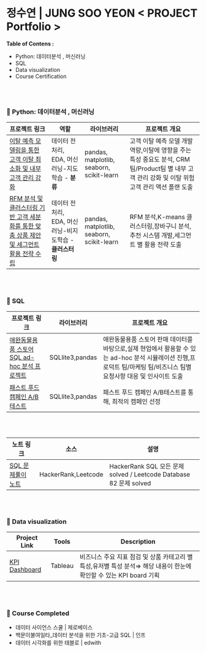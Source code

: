 # 정수연 | JUNG SOO YEON  < PROJECT Portfolio >

**Table of Contens :**

- Python: 데이터분석 , 머신러닝
- SQL
- Data visualization
- Course Certification


<br>
<br>

### 📂 Python: 데이터분석 , 머신러닝 

프로젝트 링크 | 역할 | 라이브러리 | 프로젝트 개요 |  
---|---|---|---|
[이탈 예측 모델링을 통한 고객 이탈 최소화 및 내부 고객 관리 강화](https://github.com/JungSooYeon823/portfolio/blob/main/1.%EC%9D%B4%ED%83%88%20%EC%98%88%EC%B8%A1%20%EB%AA%A8%EB%8D%B8%EB%A7%81%EC%9D%84%20%ED%86%B5%ED%95%9C%20%EA%B3%A0%EA%B0%9D%20%EC%9D%B4%ED%83%88%20%EC%B5%9C%EC%86%8C%ED%99%94%20%EB%B0%8F%20%EB%82%B4%EB%B6%80%20%EA%B3%A0%EA%B0%9D%20%EA%B4%80%EB%A6%AC%20%EA%B0%95%ED%99%94/README.md)|데이터 전처리, EDA, 머신러닝-지도학습 - **분류**| pandas, matplotlib, seaborn, scikit-learn | 고객 이탈 예측 모델 개발 역량,이탈에 영향을 주는 특성 중요도 분석, CRM 팀/Product팀 별 내부 고객 관리 강화 및 이탈 위험 고객 관리 액션 플랜 도출 
[RFM 분석 및 클러스터링 기반 고객 세분화를 통한 맞춤 상품 제안 및 세그먼트 활용 전략 수립](https://github.com/JungSooYeon823/portfolio/blob/main/2.RFM%20%EB%B6%84%EC%84%9D%20%EB%B0%8F%20%ED%81%B4%EB%9F%AC%EC%8A%A4%ED%84%B0%EB%A7%81%20%EA%B8%B0%EB%B0%98%20%EA%B3%A0%EA%B0%9D%20%EC%84%B8%EB%B6%84%ED%99%94%EB%A5%BC%20%ED%86%B5%ED%95%9C%C2%A0%EB%A7%9E%EC%B6%A4%20%EC%83%81%ED%92%88%20%EC%A0%9C%EC%95%88%20%EB%B0%8F%20%EC%84%B8%EA%B7%B8%EB%A8%BC%ED%8A%B8%20%ED%99%9C%EC%9A%A9%20%EC%A0%84%EB%9E%B5%20%EC%88%98%EB%A6%BD/README.md)|데이터 전처리, EDA, 머신러닝-비지도학습 - **클러스터링**|pandas, matplotlib, seaborn, scikit-learn| RFM 분석,K-means 클러스터링,장바구니 분석,추천 시스템 개발,세그먼트 별 활용 전략 도출 

<br>
<br>

### 📂 SQL

프로젝트 링크 |라이브러리 | 프로젝트 개요 
---|---|---|
[애완동물용품 스토어 SQL ad-hoc 분석 프로젝트](https://github.com/JungSooYeon823/portfolio/blob/main/3.%EC%95%A0%EC%99%84%EB%8F%99%EB%AC%BC%EC%9A%A9%ED%92%88%20%EC%8A%A4%ED%86%A0%EC%96%B4%20SQL%20ad-hoc%20%EB%B6%84%EC%84%9D%20%ED%94%84%EB%A1%9C%EC%A0%9D%ED%8A%B8/README.md)| SQLlite3,pandas | 애완동물용품 스토어 판매 데이터를 바탕으로,실제 현업에서 활용할 수 있는 ad-hoc 분석 시뮬레이션 진행,프로덕트 팀/마케팅 팀/비즈니스 팀별 요청사항 대응 및 인사이트 도출 
[패스트 푸드 캠페인 A/B 테스트](https://github.com/JungSooYeon823/portfolio/blob/8761929945b15e66c92de96d3b5d957d30de38ee/4.%ED%8C%A8%EC%8A%A4%ED%8A%B8%20%ED%91%B8%EB%93%9C%20%EC%BA%A0%ED%8E%98%EC%9D%B8%20AB%ED%85%8C%EC%8A%A4%ED%8A%B8/%ED%8C%A8%EC%8A%A4%ED%8A%B8%20%ED%91%B8%EB%93%9C%20%EC%BA%A0%ED%8E%98%EC%9D%B8%20AB%20%ED%85%8C%EC%8A%A4%ED%8A%B8.pdf)| SQLlite3,pandas | 패스트 푸드 캠페인 A/B테스트를 통해, 최적의 캠페인 선정 

<br>
<br>

노트 링크 | 소스 | 설명 
---|---|---|
[SQL 문제풀이 노트](https://velog.io/@sooyeon_/posts?tag=SQL%EB%AC%B8%EC%A0%9C%ED%92%80%EC%9D%B4%EB%85%B8%ED%8A%B8)|HackerRank,Leetcode |HackerRank SQL 모든 문제 solved / Leetcode Database 82 문제 solved

<br>
<br>

### 📂 Data visualization
Project Link | Tools |Description |
---|---|---|
[KPI Dashboard](https://public.tableau.com/shared/3HJ45TGXG?:display_count=n&:origin=viz_share_link)| Tableau | 비즈니스 주요 지표 점검 및 상품 카테고리 별 특성,유저별 특성 분석⇒ 해당 내용이 한눈에 확인할 수 있는 KPI board 기획
<br>
<br>

### 📂 Course Completed

- 데이터 사이언스 스쿨 | 제로베이스 
- 백문이불여일타_데이터 분석을 위한 기초-고급 SQL | 인프
- 데이터 시각화를 위한 태블로 | edwith

